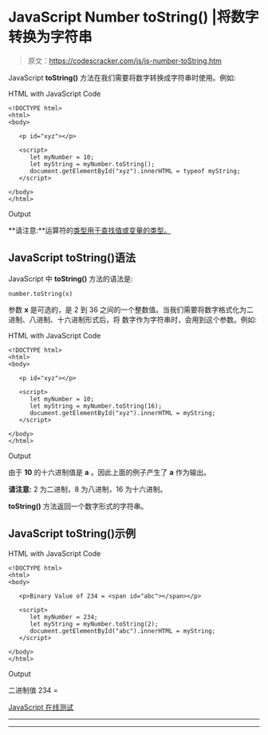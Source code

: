 # JavaScript Number toString() |将数字转换为字符串

> 原文：<https://codescracker.com/js/js-number-toString.htm>

JavaScript **toString()** 方法在我们需要将数字转换成字符串时使用。例如:

HTML with JavaScript Code

```
<!DOCTYPE html>
<html>
<body>

   <p id="xyz"></p>

   <script>
      let myNumber = 10;
      let myString = myNumber.toString();
      document.getElementById("xyz").innerHTML = typeof myString;
   </script>

</body>
</html>
```

Output

**请注意:**运算符的[类型用于查找值或变量的类型。](/js/js-typeof.htm)

## JavaScript toString()语法

JavaScript 中 **toString()** 方法的语法是:

```
number.toString(x)
```

参数 **x** 是可选的，是 2 到 36 之间的一个整数值。当我们需要将数字格式化为二进制、八进制、十六进制形式后，将 数字作为字符串时，会用到这个参数。例如:

HTML with JavaScript Code

```
<!DOCTYPE html>
<html>
<body>

   <p id="xyz"></p>

   <script>
      let myNumber = 10;
      let myString = myNumber.toString(16);
      document.getElementById("xyz").innerHTML = myString;
   </script>

</body>
</html>
```

Output

由于 **10** 的十六进制值是 **a** 。因此上面的例子产生了 **a** 作为输出。

**请注意:** 2 为二进制，8 为八进制，16 为十六进制。

**toString()** 方法返回一个数字形式的字符串。

## JavaScript toString()示例

HTML with JavaScript Code

```
<!DOCTYPE html>
<html>
<body>

   <p>Binary Value of 234 = <span id="abc"></span></p>

   <script>
      let myNumber = 234;
      let myString = myNumber.toString(2);
      document.getElementById("abc").innerHTML = myString;
   </script>

</body>
</html>
```

Output

二进制值 234 =

[JavaScript 在线测试](/exam/showtest.php?subid=6)

* * *

* * *